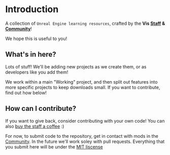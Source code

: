 # Introduction


A collection of `Unreal Engine learning resources`, crafted by the **Vis [Staff](https://www.vis-foundation.com) & [Community](https://discord.gg/tFsZScdWKT)**! 
     
We hope this is useful to you! 

## What's in here?

Lots of stuff! We'll be adding new projects as we create them, or as developers like you add them!
  
We work within a main "Working" project, and then split out features into more specific projects to keep downloads small. If you want to contribute, find out how below!

## How can I contribute?

If you want to give back, consider contributing with your own code! You can also [buy the staff a coffee](https://commerce.coinbase.com/checkout/069ed86f-046a-4ae3-b94a-9214f58777d7) :) 
   
For now, to submit code to the repository, get in contact with mods in the [Community](https://discord.gg/tFsZScdWKT). In the future we'll work soley with pull requests. Everything that you submit here will be under the [MIT liscense](https://github.com/Visualistic-Studios/LearningVault/blob/main/LICENSE)
